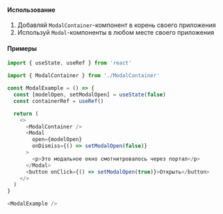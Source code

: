 #### Использование

1. Добавляй `ModalContainer`-компонент в корень своего приложения
2. Используй `Modal`-компоненты в любом месте своего приложения

#### Примеры

```js
import { useState, useRef } from 'react'

import { ModalContainer } from './ModalContainer'

const ModalExample = () => {
  const [modelOpen, setModalOpen] = useState(false)
  const containerRef = useRef()

  return (
    <>
      <ModalContainer />
      <Modal
        open={modelOpen}
        onDismiss={() => setModalOpen(false)}
      >
        <p>Это модальное окно смотнитровалось через портал</p>
      </Modal>
      <button onClick={() => setModalOpen(true)}>Открыть</button>
    </>
  )
}

<ModalExample />
```
